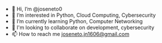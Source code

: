 - 👋 Hi, I’m @joseneto0
- 👀 I’m interested in Python, Cloud Computing, Cybersecurity
- 🌱 I’m currently learning Python, Computer Networking
- 💞️ I'm looking to collaborate on development, cybersecurity
- 📫 How to reach me joseneto.jn1606@gmail.com

<!---
joseneto0/joseneto0 is a ✨ special ✨ repository because its `README.md` (this file) appears on your GitHub profile.
You can click the Preview link to take a look at your changes.
--->
